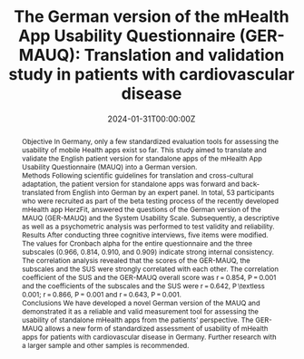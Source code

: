 ---
title: 'The German version of the mHealth App Usability Questionnaire (GER-MAUQ): Translation and validation study in patients with cardiovascular disease'
authors:
- Theodora Tacke
- Pascal Nohl-Deryk
- Neelam Lingwal
- Lara Marie Reimer
- Fabian Starnecker
- Corina Güthlin
- Ferdinand M Gerlach
- Heribert Schunkert
- Stephan Jonas
- Angelina Angelina
date: '2024-01-31T00:00:00Z'
doi: '10.1177/20552076231225168'

# Publication type.
# Accepts a single type but formatted as a YAML list (for Hugo requirements).
# Enter a publication type from the CSL standard.
publication_types: ['article-journal']

# Publication name and optional abbreviated publication name.
publication: '*DIGITAL HEALTH*'
publication_short: ''

abstract: Objective
              In Germany, only a few standardized evaluation tools for assessing the usability of mobile Health apps exist so far. This study aimed to translate and validate the English patient version for standalone apps of the mHealth App Usability Questionnaire (MAUQ) into a German version.
            
            
              Methods
              Following scientific guidelines for translation and cross-cultural adaptation, the patient version for standalone apps was forward and back-translated from English into German by an expert panel. In total, 53 participants who were recruited as part of the beta testing process of the recently developed mHealth app HerzFit, answered the questions of the German version of the MAUQ (GER-MAUQ) and the System Usability Scale. Subsequently, a descriptive as well as a psychometric analysis was performed to test validity and reliability.
            
            
              Results
              After conducting three cognitive interviews, five items were modified. The values for Cronbach alpha for the entire questionnaire and the three subscales (0.966, 0.814, 0.910, and 0.909) indicate strong internal consistency. The correlation analysis revealed that the scores of the GER-MAUQ, the subscales and the SUS were strongly correlated with each other. The correlation coefficient of the SUS and the GER-MAUQ overall score was r = 0.854, P = 0.001 and the coefficients of the subscales and the SUS were r = 0.642, P \textless 0.001; r = 0.866, P = 0.001 and r = 0.643, P = 0.001.
            
            
              Conclusions
              We have developed a novel German version of the MAUQ and demonstrated it as a reliable and valid measurement tool for assessing the usability of standalone mHealth apps from the patients’ perspective. The GER-MAUQ allows a new form of standardized assessment of usability of mHealth apps for patients with cardiovascular disease in Germany. Further research with a larger sample and other samples is recommended.

tags:
- Source Themes
featured: false
---